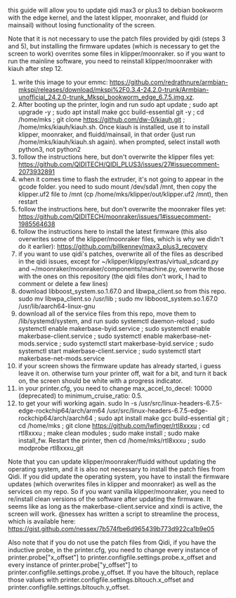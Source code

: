 this guide will allow you to update qidi max3 or plus3 to debian bookworm with the edge kernel, and the latest klipper, moonraker, and fluidd (or mainsail) without losing functionality of the screen. 

Note that it is not necessary to use the patch files provided by qidi (steps 3 and 5), but installing the firmware updates (which is necessary to get the screen to work) overrites some files in klipper/moonraker. so if you want to run the mainline software, you need to reinstall klipper/moonraker with kiauh after step 12. 

1. write this image to your emmc: https://github.com/redrathnure/armbian-mkspi/releases/download/mkspi%2F0.3.4-24.2.0-trunk/Armbian-unofficial_24.2.0-trunk_Mkspi_bookworm_edge_6.7.5.img.xz.
2. After booting up the printer, login and run sudo apt update ; sudo apt upgrade -y ; sudo apt install make gcc build-essential git -y ; cd /home/mks ; git clone https://github.com/dw-0/kiauh.git ; /home/mks/kiauh/kiauh.sh. Once kiauh is installed, use it to install klipper, moonraker, and fluidd/mainsail, in that order (just run /home/mks/kiauh/kiauh.sh again). when prompted, select install woth python3, not python2
3. follow the instructions here, but don't overwrite the klipper files yet: https://github.com/QIDITECH/QIDI_PLUS3/issues/27#issuecomment-2073932891
4. when it comes time to flash the extruder, it's not going to appear in the gcode folder. you need to sudo mount /dev/sda1 /mnt, then copy the klipper.uf2 file to /mnt (cp /home/mks/klipper/out/klipper.uf2 /mnt), then restart
5. follow the instructions here, but don't overwrite the moonraker files yet: https://github.com/QIDITECH/moonraker/issues/1#issuecomment-1985564638
6. follow the instructions here to install the latest firmware (this also overwrites some of the klipper/moonraker files, which is why we didn't do it earlier): https://github.com/billkenney/max3_plus3_recovery
7. if you want to use qidi's patches, overwrite all of the files as described in the qidi issues, except for ~/klipper/klippy/extras/virtual_sdcard.py and ~/moonraker/moonraker/components/machine.py, overwrite those with the ones on this repository (the qidi files don't work, I had to comment or delete a few lines)
8. download libboost_system.so.1.67.0 and libwpa_client.so from this repo. sudo mv libwpa_client.so /usr/lib ; sudo mv libboost_system.so.1.67.0 /usr/lib/aarch64-linux-gnu
9. download all of the service files from this repo, move them to /lib/systemd/system, and run sudo systemctl daemon-reload ; sudo systemctl enable makerbase-byid.service ; sudo systemctl enable makerbase-client.service ; sudo systemctl enable makerbase-net-mods.service ; sudo systemctl start makerbase-byid.service ; sudo systemctl start makerbase-client.service ; sudo systemctl start makerbase-net-mods.service
10. if your screen shows the firmware update has already started, i guess leave it on. otherwise turn your printer off, wait for a bit, and turn it back on, the screen should be white with a progress indicator.
11. in your printer.cfg, you need to change max_accel_to_decel: 10000 (deprecated) to minimum_cruise_ratio: 0.5. 
12. to get your wifi working again. sudo ln -s /usr/src/linux-headers-6.7.5-edge-rockchip64/arch/arm64 /usr/src/linux-headers-6.7.5-edge-rockchip64/arch/aarch64 ; sudo apt install make gcc build-essential git ; cd /home/mks ; git clone https://github.com/lwfinger/rtl8xxxu ; cd rtl8xxxu ; make clean modules ; sudo make install ; sudo make install_fw. Restart the printer, then cd /home/mks/rtl8xxxu ; sudo modprobe rtl8xxxu_git

Note that you can update klipper/moonraker/fluidd without updating the operating system, and it is also not necessary to install the patch files from Qidi. If you did update the operating system, you have to install the firmware updates (which overwrites files in klipper and moonraker) as well as the services on my repo. So if you want vanilla klipper/moonraker, you need to re/install clean versions of the software after updating the firmware. It seems like as long as the makerbase-client.service and xindi is active, the screen will work. @nessex has written a script to streamline the process, which is available here: https://gist.github.com/nessex/7b574fbe6d965439b773d922ca1b9e05

Also note that if you do not use the patch files from Qidi, if you have the inductive probe, in the printer.cfg, you need to change every instance of printer.probe["x_offset"] to printer.configfile.settings.probe.x_offset and every instance of printer.probe["y_offset"] to printer.configfile.settings.probe.y_offset. If you have the bltouch, replace those values with printer.configfile.settings.bltouch.x_offset and printer.configfile.settings.bltouch.y_offset. 
